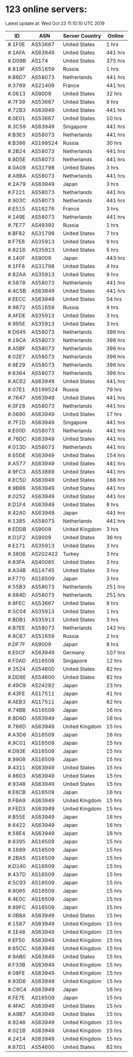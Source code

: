# 123 online servers:

Latest update at: Wed Oct 23 11:10:10 UTC 2019

| ID | ASN | Server Country | Online |
| -- | --- | -------------- | ------ |
| #.1F0E | AS53667 | United States | 1 hrs |
| #.1AFA | AS63949 | United States | 441 hrs |
| #.D09B | AS174 | United States | 375 hrs |
| #.819F | AS51659 | Russia | 1 hrs |
| #.B6D7 | AS58073 | Netherlands | 441 hrs |
| #.3769 | AS21409 | France | 441 hrs |
| #.0613 | AS9009 | United States | 32 hrs |
| #.7F39 | AS53667 | United States | 9 hrs |
| #.72B3 | AS63949 | United States | 441 hrs |
| #.0E01 | AS53667 | United States | 10 hrs |
| #.3C59 | AS63949 | Singapore | 441 hrs |
| #.B3E3 | AS58073 | Netherlands | 441 hrs |
| #.B396 | AS199524 | Russia | 30 hrs |
| #.2B24 | AS58073 | Netherlands | 441 hrs |
| #.8D5E | AS58073 | Netherlands | 441 hrs |
| #.0A09 | AS31798 | United States | 3 hrs |
| #.A8BA | AS58073 | Netherlands | 441 hrs |
| #.2A79 | AS63949 | Japan | 3 hrs |
| #.F221 | AS58073 | Netherlands | 441 hrs |
| #.903C | AS58073 | Netherlands | 441 hrs |
| #.E515 | AS16276 | France | 3 hrs |
| #.149E | AS58073 | Netherlands | 441 hrs |
| #.7E77 | AS49392 | Russia | 1 hrs |
| #.BF82 | AS31798 | United States | 7 hrs |
| #.F7E6 | AS35913 | United States | 9 hrs |
| #.8216 | AS35913 | United States | 5 hrs |
| #.140F | AS9009 | Japan | 443 hrs |
| #.1FF8 | AS31798 | United States | 4 hrs |
| #.82AA | AS35913 | United States | 9 hrs |
| #.5878 | AS58073 | Netherlands | 441 hrs |
| #.4C5B | AS63949 | United States | 441 hrs |
| #.EECC | AS63949 | United States | 54 hrs |
| #.9872 | AS51659 | Russia | 4 hrs |
| #.AFDE | AS35913 | United States | 3 hrs |
| #.995E | AS35913 | United States | 3 hrs |
| #.D645 | AS58073 | Netherlands | 396 hrs |
| #.19CA | AS58073 | Netherlands | 396 hrs |
| #.A5BF | AS58073 | Netherlands | 396 hrs |
| #.02E7 | AS58073 | Netherlands | 396 hrs |
| #.8E29 | AS58073 | Netherlands | 396 hrs |
| #.6364 | AS58073 | Netherlands | 396 hrs |
| #.AC62 | AS63949 | United States | 441 hrs |
| #.07E1 | AS199524 | Russia | 79 hrs |
| #.7647 | AS63949 | United States | 441 hrs |
| #.0F28 | AS58073 | Netherlands | 441 hrs |
| #.0690 | AS63949 | United States | 17 hrs |
| #.7F1D | AS63949 | Singapore | 441 hrs |
| #.E00D | AS58073 | Netherlands | 441 hrs |
| #.76DC | AS63949 | United States | 441 hrs |
| #.013D | AS58073 | Netherlands | 441 hrs |
| #.65DE | AS63949 | United States | 154 hrs |
| #.A577 | AS63949 | United States | 441 hrs |
| #.9FC3 | AS53889 | United States | 441 hrs |
| #.EC5D | AS63949 | United States | 188 hrs |
| #.9B86 | AS63949 | United States | 441 hrs |
| #.0252 | AS63949 | United States | 441 hrs |
| #.D1F4 | AS63949 | United States | 8 hrs |
| #.42A0 | AS63949 | Japan | 441 hrs |
| #.1385 | AS58073 | Netherlands | 441 hrs |
| #.EDDB | AS9009 | United Kingdom | 3 hrs |
| #.D1F2 | AS9009 | United States | 36 hrs |
| #.E171 | AS35913 | United States | 3 hrs |
| #.3806 | AS202422 | Turkey | 3 hrs |
| #.83FA | AS40065 | United States | 3 hrs |
| #.A34B | AS14745 | United States | 3 hrs |
| #.F770 | AS16509 | Japan | 3 hrs |
| #.55B3 | AS58073 | Netherlands | 251 hrs |
| #.884D | AS58073 | Netherlands | 251 hrs |
| #.8FEC | AS53667 | United States | 9 hrs |
| #.5C04 | AS35913 | United States | 1 hrs |
| #.BDB1 | AS35913 | United States | 3 hrs |
| #.B7EE | AS58073 | Netherlands | 142 hrs |
| #.8C67 | AS51659 | Russia | 2 hrs |
| #.DF7F | AS9009 | Japan | 8 hrs |
| #.E0CF | AS63949 | Germany | 107 hrs |
| #.F0AD | AS16509 | Singapore | 12 hrs |
| #.3524 | AS54600 | United States | 82 hrs |
| #.DD8E | AS54600 | United States | 82 hrs |
| #.49C9 | AS24282 | Japan | 23 hrs |
| #.43FE | AS17511 | Japan | 41 hrs |
| #.AEB3 | AS17511 | Japan | 82 hrs |
| #.74BB | AS16509 | Japan | 16 hrs |
| #.8D6D | AS63949 | Japan | 16 hrs |
| #.766D | AS63949 | United Kingdom | 15 hrs |
| #.A3D6 | AS16509 | Japan | 16 hrs |
| #.9C01 | AS16509 | Japan | 15 hrs |
| #.D93E | AS16509 | Japan | 15 hrs |
| #.9908 | AS16509 | Japan | 15 hrs |
| #.4311 | AS63949 | United States | 15 hrs |
| #.8603 | AS63949 | United States | 15 hrs |
| #.9348 | AS63949 | United States | 15 hrs |
| #.E6CB | AS16509 | Japan | 16 hrs |
| #.FBA9 | AS63949 | United Kingdom | 15 hrs |
| #.FED3 | AS63949 | United Kingdom | 15 hrs |
| #.B55E | AS63949 | Japan | 16 hrs |
| #.6422 | AS63949 | Japan | 16 hrs |
| #.58E4 | AS63949 | Japan | 16 hrs |
| #.6395 | AS16509 | Japan | 15 hrs |
| #.1689 | AS16509 | Japan | 15 hrs |
| #.2BA5 | AS16509 | Japan | 15 hrs |
| #.D240 | AS16509 | Japan | 15 hrs |
| #.437D | AS16509 | Japan | 15 hrs |
| #.5C93 | AS16509 | Japan | 15 hrs |
| #.8065 | AS16509 | Japan | 15 hrs |
| #.4E0C | AS16509 | Japan | 15 hrs |
| #.89FC | AS16509 | Japan | 15 hrs |
| #.0B8A | AS63949 | United States | 15 hrs |
| #.1587 | AS63949 | United Kingdom | 15 hrs |
| #.1E48 | AS63949 | United Kingdom | 15 hrs |
| #.EF50 | AS63949 | United Kingdom | 15 hrs |
| #.65CC | AS63949 | United Kingdom | 15 hrs |
| #.9AB0 | AS63949 | United States | 15 hrs |
| #.F33B | AS63949 | United Kingdom | 15 hrs |
| #.08FE | AS63949 | United Kingdom | 15 hrs |
| #.93D6 | AS63949 | United Kingdom | 15 hrs |
| #.C8C4 | AS63949 | Japan | 16 hrs |
| #.FE7E | AS16509 | Japan | 15 hrs |
| #.4FAC | AS63949 | United States | 15 hrs |
| #.A9B7 | AS63949 | United States | 15 hrs |
| #.9246 | AS63949 | United Kingdom | 15 hrs |
| #.021B | AS63949 | United Kingdom | 15 hrs |
| #.2414 | AS63949 | United Kingdom | 15 hrs |
| #.67D1 | AS54600 | United States | 82 hrs |

